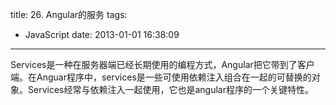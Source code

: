 title: 26. Angular的服务
tags:
  - JavaScript
date: 2013-01-01 16:38:09
---

Services是一种在服务器端已经长期使用的编程方式，Angular把它带到了客户端。在Anguar程序中，services是一些可使用依赖注入组合在一起的可替换的对象。Services经常与依赖注入一起使用，它也是angular程序的一个关键特性。